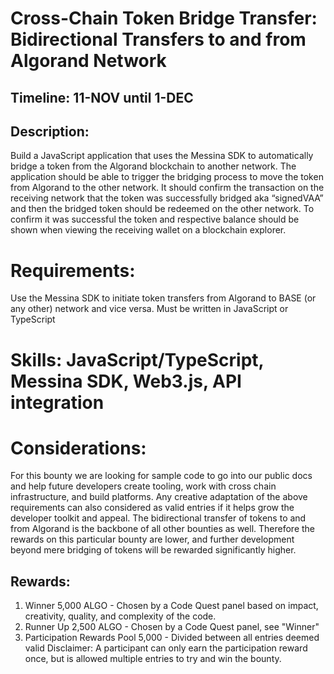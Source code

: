 # Cross-Chain Token Bridge Transfer: Bidirectional Transfers to and from Algorand Network

## Timeline: 11-NOV until 1-DEC

## Description: 
Build a JavaScript application that uses the Messina SDK to automatically bridge a token from the Algorand blockchain to another network. The application should be able to trigger the bridging process to move the token from Algorand to the other network. It should confirm the transaction on the receiving network that the token was successfully bridged aka “signedVAA” and then the bridged token should be redeemed on the other network. To confirm it was successful the token and respective balance should be shown when viewing the receiving wallet on a blockchain explorer.

# Requirements:
Use the Messina SDK to initiate token transfers from Algorand to BASE (or any other) network and vice versa.
Must be written in JavaScript or TypeScript

# Skills: JavaScript/TypeScript, Messina SDK, Web3.js, API integration

# Considerations:
For this bounty we are looking for sample code to go into our public docs and help future developers create tooling, work with cross chain infrastructure, and build platforms. Any creative adaptation of the above requirements can also considered as valid entries if it helps grow the developer toolkit and appeal. The bidirectional transfer of tokens to and from Algorand is the backbone of all other bounties as well. Therefore the rewards on this particular bounty are lower, and further development beyond mere bridging of tokens will be rewarded significantly higher.

## Rewards:
1. Winner 5,000 ALGO - Chosen by a Code Quest panel based on impact, creativity, quality, and complexity of the code.
2. Runner Up 2,500 ALGO - Chosen by a Code Quest panel, see "Winner"
3. Participation Rewards Pool 5,000 - Divided between all entries deemed valid
Disclaimer: A participant can only earn the participation reward once, but is allowed multiple entries to try and win the bounty.
